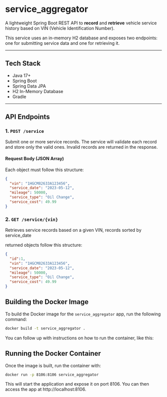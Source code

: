 # service_aggregator

A lightweight Spring Boot REST API to **record** and **retrieve** vehicle service history based on VIN (Vehicle Identification Number).

This service uses an in-memory H2 database and exposes two endpoints: one for submitting service data and one for retrieving it.

---

## Tech Stack

- Java 17+
- Spring Boot
- Spring Data JPA
- H2 In-Memory Database
- Gradle

---

## API Endpoints

### 1. `POST /service`

Submit one or more service records. The service will validate each record and store only the valid ones. Invalid records are returned in the response.

#### Request Body (JSON Array)

Each object must follow this structure:

```json
{
  "vin": "1HGCM82633A123456",
  "service_date": "2023-05-12",
  "mileage": 50000,
  "service_type": "Oil Change",
  "service_cost": 49.99
}
```

### 2. `GET /service/{vin}`

Retrieves service records based on a given VIN, records sorted by service_date

returned objects follow this structure:

```json
{
  "id":1,
  "vin": "1HGCM82633A123456",
  "service_date": "2023-05-12",
  "mileage": 50000,
  "service_type": "Oil Change",
  "service_cost": 49.99
}
```

## Building the Docker Image

To build the Docker image for the `service_aggregator` app, run the following command:

```bash
docker build -t service_aggregator .
```

You can follow up with instructions on how to run the container, like this:

## Running the Docker Container
Once the image is built, run the container with:

```bash
docker run -p 8106:8106 service_aggregator
```
This will start the application and expose it on port 8106. You can then access the app at http://localhost:8106.

